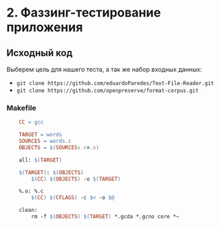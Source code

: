 # 2. Фаззинг-тестирование приложения

## Исходный код

Выберем цель для нашего теста, а так же набор входных данных:
- `git clone https://github.com/eduardoParedes/Text-File-Reader.git`
- `git clone https://github.com/openpreserve/format-corpus.git`

### Makefile

```Makefile
    CC = gcc

    TARGET = words 
    SOURCES = words.c
    OBJECTS = $(SOURCES:.c=.o)

    all: $(TARGET)

    $(TARGET): $(OBJECTS)
	    $(CC) $(OBJECTS) -o $(TARGET)

    %.o: %.c
	    $(CC) $(CFLAGS) -c $< -o $@

    clean:
	    rm -f $(OBJECTS) $(TARGET) *.gcda *.gcno core *~
```

